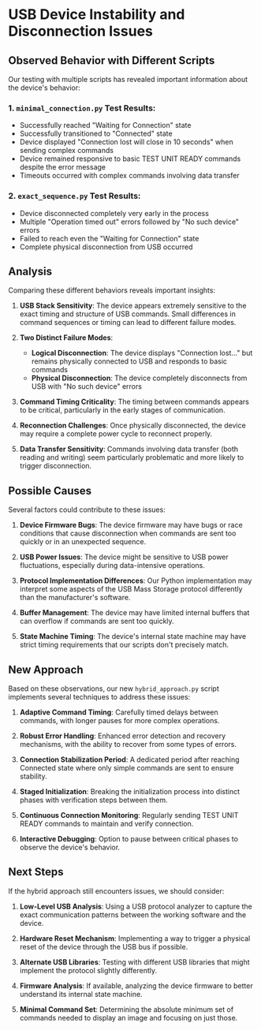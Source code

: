 # USB Device Instability and Disconnection Issues

## Observed Behavior with Different Scripts

Our testing with multiple scripts has revealed important information about the device's behavior:

### 1. `minimal_connection.py` Test Results:
- Successfully reached "Waiting for Connection" state
- Successfully transitioned to "Connected" state
- Device displayed "Connection lost will close in 10 seconds" when sending complex commands
- Device remained responsive to basic TEST UNIT READY commands despite the error message
- Timeouts occurred with complex commands involving data transfer

### 2. `exact_sequence.py` Test Results:
- Device disconnected completely very early in the process
- Multiple "Operation timed out" errors followed by "No such device" errors
- Failed to reach even the "Waiting for Connection" state
- Complete physical disconnection from USB occurred

## Analysis

Comparing these different behaviors reveals important insights:

1. **USB Stack Sensitivity**: The device appears extremely sensitive to the exact timing and structure of USB commands. Small differences in command sequences or timing can lead to different failure modes.

2. **Two Distinct Failure Modes**:
   - **Logical Disconnection**: The device displays "Connection lost..." but remains physically connected to USB and responds to basic commands
   - **Physical Disconnection**: The device completely disconnects from USB with "No such device" errors

3. **Command Timing Criticality**: The timing between commands appears to be critical, particularly in the early stages of communication.

4. **Reconnection Challenges**: Once physically disconnected, the device may require a complete power cycle to reconnect properly.

5. **Data Transfer Sensitivity**: Commands involving data transfer (both reading and writing) seem particularly problematic and more likely to trigger disconnection.

## Possible Causes

Several factors could contribute to these issues:

1. **Device Firmware Bugs**: The device firmware may have bugs or race conditions that cause disconnection when commands are sent too quickly or in an unexpected sequence.

2. **USB Power Issues**: The device might be sensitive to USB power fluctuations, especially during data-intensive operations.

3. **Protocol Implementation Differences**: Our Python implementation may interpret some aspects of the USB Mass Storage protocol differently than the manufacturer's software.

4. **Buffer Management**: The device may have limited internal buffers that can overflow if commands are sent too quickly.

5. **State Machine Timing**: The device's internal state machine may have strict timing requirements that our scripts don't precisely match.

## New Approach

Based on these observations, our new `hybrid_approach.py` script implements several techniques to address these issues:

1. **Adaptive Command Timing**: Carefully timed delays between commands, with longer pauses for more complex operations.

2. **Robust Error Handling**: Enhanced error detection and recovery mechanisms, with the ability to recover from some types of errors.

3. **Connection Stabilization Period**: A dedicated period after reaching Connected state where only simple commands are sent to ensure stability.

4. **Staged Initialization**: Breaking the initialization process into distinct phases with verification steps between them.

5. **Continuous Connection Monitoring**: Regularly sending TEST UNIT READY commands to maintain and verify connection.

6. **Interactive Debugging**: Option to pause between critical phases to observe the device's behavior.

## Next Steps

If the hybrid approach still encounters issues, we should consider:

1. **Low-Level USB Analysis**: Using a USB protocol analyzer to capture the exact communication patterns between the working software and the device.

2. **Hardware Reset Mechanism**: Implementing a way to trigger a physical reset of the device through the USB bus if possible.

3. **Alternate USB Libraries**: Testing with different USB libraries that might implement the protocol slightly differently.

4. **Firmware Analysis**: If available, analyzing the device firmware to better understand its internal state machine.

5. **Minimal Command Set**: Determining the absolute minimum set of commands needed to display an image and focusing on just those.
